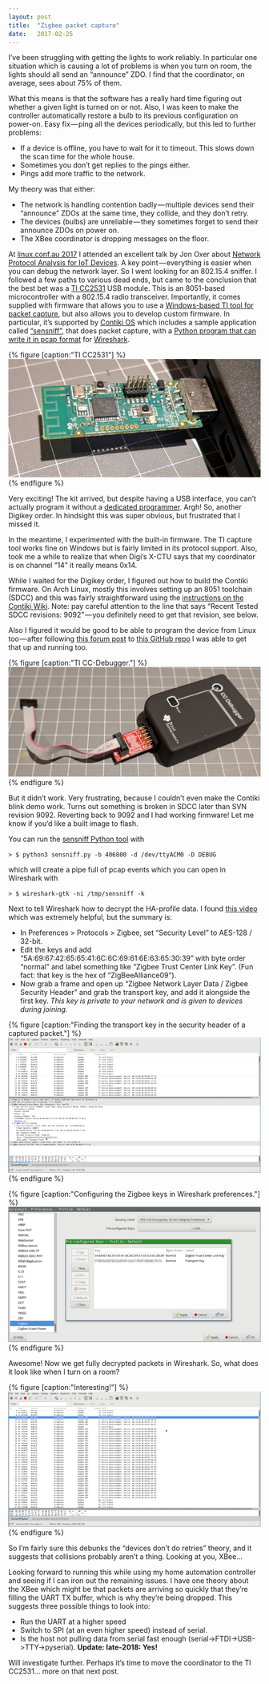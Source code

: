 ```yaml
---
layout:	post
title:	"Zigbee packet capture"
date:	2017-02-25
---
```


  I’ve been struggling with getting the lights to work reliably. In particular one situation which is causing a lot of problems is when you turn on room, the lights should all send an “announce” ZDO. I find that the coordinator, on average, sees about 75% of them.

What this means is that the software has a really hard time figuring out whether a given light is turned on or not. Also, I was keen to make the controller automatically restore a bulb to its previous configuration on power-on. Easy fix — ping all the devices periodically, but this led to further problems:

* If a device is offline, you have to wait for it to timeout. This slows down the scan time for the whole house.
* Sometimes you don’t get replies to the pings either.
* Pings add more traffic to the network.

My theory was that either:

* The network is handling contention badly — multiple devices send their “announce” ZDOs at the same time, they collide, and they don’t retry.
* The devices (bulbs) are unreliable — they sometimes forget to send their announce ZDOs on power on.
* The XBee coordinator is dropping messages on the floor.

At [linux.conf.au 2017](https://linux.conf.au/) I attended an excellent talk by Jon Oxer about [Network Protocol Analysis for IoT Devices](https://www.youtube.com/watch?v=3BNNY6_r3tQ). A key point — everything is easier when you can debug the network layer. So I went looking for an 802.15.4 sniffer. I followed a few paths to various dead ends, but came to the conclusion that the best bet was a [TI CC2531](http://www.ti.com/tool/CC2531emk) USB module. This is an 8051-based microcontroller with a 802.15.4 radio transceiver. Importantly, it comes supplied with firmware that allows you to use a [Windows-based TI tool for packet capture](http://www.ti.com/tool/packet-sniffer), but also allows you to develop custom firmware. In particular, it’s supported by [Contiki OS](http://www.contiki-os.org/) which includes a sample application called [“sensniff”](https://github.com/contiki-os/contiki/tree/master/examples/sensniff), that does packet capture, with a [Python program that can write it in pcap format](https://github.com/g-oikonomou/sensniff) for [Wireshark](https://www.wireshark.org/).

{% figure [caption:"TI CC2531"] %}
![](/assets/img/1*6_-biUkBycv6D2iKhXwm-Q.jpeg)
{% endfigure %}

Very exciting! The kit arrived, but despite having a USB interface, you can’t actually program it without a [dedicated programmer](http://www.ti.com/tool/CC-DEBUGGER). Argh! So, another Digikey order. In hindsight this was super obvious, but frustrated that I missed it.

In the meantime, I experimented with the built-in firmware. The TI capture tool works fine on Windows but is fairly limited in its protocol support. Also, took me a while to realize that when Digi’s X-CTU says that my coordinator is on channel “14” it really means 0x14.

While I waited for the Digikey order, I figured out how to build the Contiki firmware. On Arch Linux, mostly this involves setting up an 8051 toolchain (SDCC) and this was fairly straightforward using the [instructions on the Contiki Wiki](https://github.com/contiki-os/contiki/wiki/8051-Requirements). Note: pay careful attention to the line that says “Recent Tested SDCC revisions: 9092” — you definitely need to get that revision, see below.

Also I figured it would be good to be able to program the device from Linux too — after following [this forum post](https://e2e.ti.com/support/wireless_connectivity/low_power_rf_tools/f/155/p/144696/524846#524846) to [this GitHub repo](https://github.com/dashesy/cc-tool) I was able to get that up and running too.

{% figure [caption:"TI CC-Debugger."] %}
![](/assets/img/1*KCeo7QQRB5Rh5x4Vt0T3lQ.jpeg)
{% endfigure %}

But it didn’t work. Very frustrating, because I couldn’t even make the Contiki blink demo work. Turns out something is broken in SDCC later than SVN revision 9092. Reverting back to 9092 and I had working firmware! Let me know if you’d like a built image to flash.

You can run the [sensniff Python tool](https://github.com/g-oikonomou/sensniff) with

```
> $ python3 sensniff.py -b 406800 -d /dev/ttyACM0 -D DEBUG
```

which will create a pipe full of pcap events which you can open in Wireshark with

```
> $ wireshark-gtk -ni /tmp/sensniff -k
```

Next to tell Wireshark how to decrypt the HA-profile data. I found [this video](https://community.nxp.com/thread/331972) which was extremely helpful, but the summary is:

* In Preferences > Protocols > Zigbee, set “Security Level” to AES-128 / 32-bit.
* Edit the keys and add “5A:69:67:42:65:65:41:6C:6C:69:61:6E:63:65:30:39” with byte order “normal” and label something like “Zigbee Trust Center Link Key”. (Fun fact: that key is the hex of “ZigBeeAlliance09”).
* Now grab a frame and open up “Zigbee Network Layer Data / Zigbee Security Header” and grab the transport key, and add it alongside the first key. *This key is private to your network and is given to devices during joining.*

{% figure [caption:"Finding the transport key in the security header of a captured packet."] %}
![](/assets/img/1*OxiKK5gPMCF5KMlTjyzCrA.png)
{% endfigure %}

{% figure [caption:"Configuring the Zigbee keys in Wireshark preferences."] %}
![](/assets/img/1*sMhGRmFwv0VZeh5Iw_hJYg.png)
{% endfigure %}

Awesome! Now we get fully decrypted packets in Wireshark. So, what does it look like when I turn on a room?

{% figure [caption:"Interesting!"] %}
![](/assets/img/1*PYOaHRrHLnCKOczBRov-vg.png)
{% endfigure %}

So I’m fairly sure this debunks the “devices don’t do retries” theory, and it suggests that collisions probably aren’t a thing. Looking at you, XBee…

Looking forward to running this while using my home automation controller and seeing if I can iron out the remaining issues. I have one theory about the XBee which might be that packets are arriving so quickly that they’re filling the UART TX buffer, which is why they’re being dropped. This suggests three possible things to look into:

* Run the UART at a higher speed
* Switch to SPI (at an even higher speed) instead of serial.
* Is the host not pulling data from serial fast enough (serial->FTDI->USB->TTY->pyserial). **Update: late-2018: Yes!**

Will investigate further. Perhaps it’s time to move the coordinator to the TI CC2531… more on that next post.
